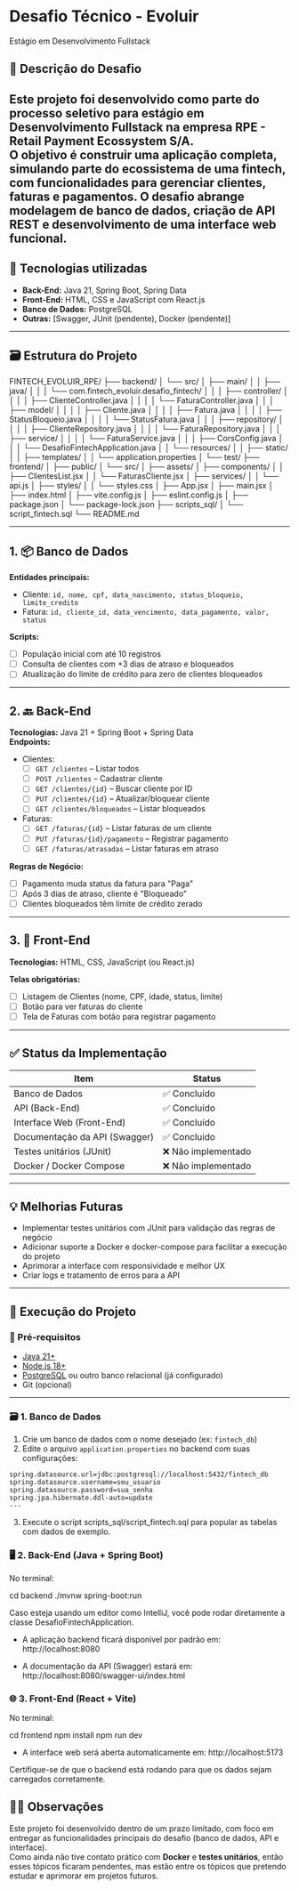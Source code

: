 # Desafio Técnico - Evoluir
Estágio em Desenvolvimento Fullstack

## 📌 Descrição do Desafio

Este projeto foi desenvolvido como parte do processo seletivo para estágio em Desenvolvimento Fullstack na empresa **RPE - Retail Payment Ecossystem S/A**.  
O objetivo é construir uma aplicação completa, simulando parte do ecossistema de uma fintech, com funcionalidades para **gerenciar clientes, faturas e pagamentos**. O desafio abrange modelagem de banco de dados, criação de API REST e desenvolvimento de uma interface web funcional.
---

## 🔧 Tecnologias utilizadas

- **Back-End:** Java 21, Spring Boot, Spring Data
- **Front-End:** HTML, CSS e JavaScript com React.js
- **Banco de Dados:** PostgreSQL
- **Outras:** [Swagger, JUnit (pendente), Docker (pendente)]
---

## 🗃️ Estrutura do Projeto

FINTECH_EVOLUIR_RPE/
├── backend/
│ └── src/
│ ├── main/
│ │ ├── java/
│ │ │ └── com.fintech_evoluir.desafio_fintech/
│ │ │ ├── controller/
│ │ │ │ ├── ClienteController.java
│ │ │ │ └── FaturaController.java
│ │ │ ├── model/
│ │ │ │ ├── Cliente.java
│ │ │ │ ├── Fatura.java
│ │ │ │ ├── StatusBloqueio.java
│ │ │ │ └── StatusFatura.java
│ │ │ ├── repository/
│ │ │ │ ├── ClienteRepository.java
│ │ │ │ └── FaturaRepository.java
│ │ │ ├── service/
│ │ │ │ └── FaturaService.java
│ │ │ ├── CorsConfig.java
│ │ │ └── DesafioFintechApplication.java
│ │ └── resources/
│ │ ├── static/
│ │ ├── templates/
│ │ └── application.properties
│ └── test/
├── frontend/
│ ├── public/
│ └── src/
│ ├── assets/
│ ├── components/
│ │ ├── ClientesList.jsx
│ │ └── FaturasCliente.jsx
│ ├── services/
│ │ └── api.js
│ ├── styles/
│ │ └── styles.css
│ ├── App.jsx
│ ├── main.jsx
│ ├── index.html
│ ├── vite.config.js
│ ├── eslint.config.js
│ ├── package.json
│ └── package-lock.json
├── scripts_sql/
│ └── script_fintech.sql
└── README.md

---

## 1. 📦 Banco de Dados

**Entidades principais:**
- Cliente: `id, nome, cpf, data_nascimento, status_bloqueio, limite_credito`
- Fatura: `id, cliente_id, data_vencimento, data_pagamento, valor, status`

**Scripts:**
- [ ] População inicial com até 10 registros
- [ ] Consulta de clientes com +3 dias de atraso e bloqueados
- [ ] Atualização do limite de crédito para zero de clientes bloqueados

---

## 2. 🔙 Back-End

**Tecnologias:** Java 21 + Spring Boot + Spring Data  
**Endpoints:**
- Clientes:
  - [ ] `GET /clientes` – Listar todos
  - [ ] `POST /clientes` – Cadastrar cliente
  - [ ] `GET /clientes/{id}` – Buscar cliente por ID
  - [ ] `PUT /clientes/{id}` – Atualizar/bloquear cliente
  - [ ] `GET /clientes/bloqueados` – Listar bloqueados
- Faturas:
  - [ ] `GET /faturas/{id}` – Listar faturas de um cliente
  - [ ] `PUT /faturas/{id}/pagamento` – Registrar pagamento
  - [ ] `GET /faturas/atrasadas` – Listar faturas em atraso

**Regras de Negócio:**
- [ ] Pagamento muda status da fatura para "Paga"
- [ ] Após 3 dias de atraso, cliente é "Bloqueado"
- [ ] Clientes bloqueados têm limite de crédito zerado

---

## 3. 🎨 Front-End

**Tecnologias:** HTML, CSS, JavaScript (ou React.js)

**Telas obrigatórias:**
- [ ] Listagem de Clientes (nome, CPF, idade, status, limite)
- [ ] Botão para ver faturas do cliente
- [ ] Tela de Faturas com botão para registrar pagamento

---

## ✅ Status da Implementação

| Item                           | Status     |
|--------------------------------|------------|
| Banco de Dados                 | ✅ Concluído  |
| API (Back-End)                 | ✅ Concluído  |
| Interface Web (Front-End)      | ✅ Concluído  |
| Documentação da API (Swagger)  | ✅ Concluído  |
| Testes unitários (JUnit)       | ❌ Não implementado |
| Docker / Docker Compose        | ❌ Não implementado |

---

## 💡 Melhorias Futuras

- Implementar testes unitários com JUnit para validação das regras de negócio
- Adicionar suporte a Docker e docker-compose para facilitar a execução do projeto
- Aprimorar a interface com responsividade e melhor UX
- Criar logs e tratamento de erros para a API

---

## 🚀 Execução do Projeto

### 🔧 Pré-requisitos

- [Java 21+](https://www.oracle.com/java/technologies/javase/jdk21-archive-downloads.html)
- [Node.js 18+](https://nodejs.org/en)
- [PostgreSQL](https://www.postgresql.org/) ou outro banco relacional (já configurado)
- Git (opcional)

---

### 🗃️ 1. Banco de Dados

1. Crie um banco de dados com o nome desejado (ex: `fintech_db`)
2. Edite o arquivo `application.properties` no backend com suas configurações:

```properties
spring.datasource.url=jdbc:postgresql://localhost:5432/fintech_db
spring.datasource.username=seu_usuario
spring.datasource.password=sua_senha
spring.jpa.hibernate.ddl-auto=update
---
```
3. Execute o script scripts_sql/script_fintech.sql para popular as tabelas com dados de exemplo.

### 🖥️ 2. Back-End (Java + Spring Boot)
No terminal:

cd backend
./mvnw spring-boot:run

Caso esteja usando um editor como IntelliJ, você pode rodar diretamente a classe DesafioFintechApplication.

- A aplicação backend ficará disponível por padrão em: http://localhost:8080

- A documentação da API (Swagger) estará em: http://localhost:8080/swagger-ui/index.html

### 🌐 3. Front-End (React + Vite)
No terminal:

cd frontend
npm install
npm run dev

- A interface web será aberta automaticamente em: http://localhost:5173

Certifique-se de que o backend está rodando para que os dados sejam carregados corretamente.

## 🙋‍♀️ Observações

Este projeto foi desenvolvido dentro de um prazo limitado, com foco em entregar as funcionalidades principais do desafio (banco de dados, API e interface).  
Como ainda não tive contato prático com **Docker** e **testes unitários**, então esses tópicos ficaram pendentes, mas estão entre os tópicos que pretendo estudar e aprimorar em projetos futuros.

